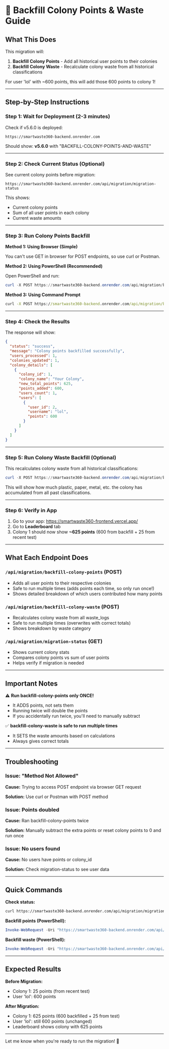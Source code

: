 # 🔄 Backfill Colony Points & Waste Guide

## What This Does

This migration will:
1. **Backfill Colony Points** - Add all historical user points to their colonies
2. **Backfill Colony Waste** - Recalculate colony waste from all historical classifications

For user 'lol' with ~600 points, this will add those 600 points to colony 1!

---

## Step-by-Step Instructions

### Step 1: Wait for Deployment (2-3 minutes)

Check if v5.6.0 is deployed:
```
https://smartwaste360-backend.onrender.com
```

Should show: **v5.6.0** with "BACKFILL-COLONY-POINTS-AND-WASTE"

---

### Step 2: Check Current Status (Optional)

See current colony points before migration:
```
https://smartwaste360-backend.onrender.com/api/migration/migration-status
```

This shows:
- Current colony points
- Sum of all user points in each colony
- Current waste amounts

---

### Step 3: Run Colony Points Backfill

**Method 1: Using Browser (Simple)**

You can't use GET in browser for POST endpoints, so use curl or Postman.

**Method 2: Using PowerShell (Recommended)**

Open PowerShell and run:
```powershell
curl -X POST https://smartwaste360-backend.onrender.com/api/migration/backfill-colony-points
```

**Method 3: Using Command Prompt**

```cmd
curl -X POST https://smartwaste360-backend.onrender.com/api/migration/backfill-colony-points
```

---

### Step 4: Check the Results

The response will show:
```json
{
  "status": "success",
  "message": "Colony points backfilled successfully",
  "users_processed": 1,
  "colonies_updated": 1,
  "colony_details": [
    {
      "colony_id": 1,
      "colony_name": "Your Colony",
      "new_total_points": 625,
      "points_added": 600,
      "users_count": 1,
      "users": [
        {
          "user_id": 2,
          "username": "lol",
          "points": 600
        }
      ]
    }
  ]
}
```

---

### Step 5: Run Colony Waste Backfill (Optional)

This recalculates colony waste from all historical classifications:

```powershell
curl -X POST https://smartwaste360-backend.onrender.com/api/migration/backfill-colony-waste
```

This will show how much plastic, paper, metal, etc. the colony has accumulated from all past classifications.

---

### Step 6: Verify in App

1. Go to your app: https://smartwaste360-frontend.vercel.app/
2. Go to **Leaderboard** tab
3. Colony 1 should now show **~625 points** (600 from backfill + 25 from recent test)

---

## What Each Endpoint Does

### `/api/migration/backfill-colony-points` (POST)
- Adds all user points to their respective colonies
- Safe to run multiple times (adds points each time, so only run once!)
- Shows detailed breakdown of which users contributed how many points

### `/api/migration/backfill-colony-waste` (POST)
- Recalculates colony waste from all waste_logs
- Safe to run multiple times (overwrites with correct totals)
- Shows breakdown by waste category

### `/api/migration/migration-status` (GET)
- Shows current colony stats
- Compares colony points vs sum of user points
- Helps verify if migration is needed

---

## Important Notes

⚠️ **Run backfill-colony-points only ONCE!**
- It ADDS points, not sets them
- Running twice will double the points
- If you accidentally run twice, you'll need to manually subtract

✅ **backfill-colony-waste is safe to run multiple times**
- It SETS the waste amounts based on calculations
- Always gives correct totals

---

## Troubleshooting

### Issue: "Method Not Allowed"
**Cause:** Trying to access POST endpoint via browser GET request

**Solution:** Use curl or Postman with POST method

### Issue: Points doubled
**Cause:** Ran backfill-colony-points twice

**Solution:** Manually subtract the extra points or reset colony points to 0 and run once

### Issue: No users found
**Cause:** No users have points or colony_id

**Solution:** Check migration-status to see user data

---

## Quick Commands

**Check status:**
```bash
curl https://smartwaste360-backend.onrender.com/api/migration/migration-status
```

**Backfill points (PowerShell):**
```powershell
Invoke-WebRequest -Uri "https://smartwaste360-backend.onrender.com/api/migration/backfill-colony-points" -Method POST
```

**Backfill waste (PowerShell):**
```powershell
Invoke-WebRequest -Uri "https://smartwaste360-backend.onrender.com/api/migration/backfill-colony-waste" -Method POST
```

---

## Expected Results

**Before Migration:**
- Colony 1: 25 points (from recent test)
- User 'lol': 600 points

**After Migration:**
- Colony 1: 625 points (600 backfilled + 25 from test)
- User 'lol': still 600 points (unchanged)
- Leaderboard shows colony with 625 points

---

Let me know when you're ready to run the migration! 🚀
